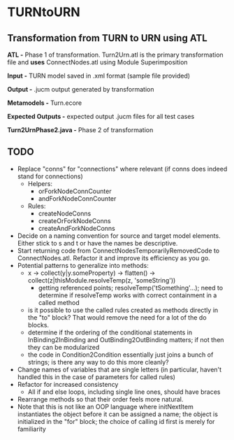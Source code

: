# TURNtoURN

## Transformation from TURN to URN using ATL
  
**ATL -** Phase 1 of transformation. Turn2Urn.atl is the primary transformation file and **uses** ConnectNodes.atl using Module Superimposition  
  
**Input -** TURN model saved in .xml format (sample file provided)  
  
**Output -** .jucm output generated by transformation  
  
**Metamodels -** Turn.ecore    
  
**Expected Outputs -** expected output .jucm files for all test cases  
  
**Turn2UrnPhase2.java -** Phase 2 of transformation 

## TODO
* Replace "conns" for "connections" where relevant (if conns does indeed stand for connections)
	* Helpers:
		* orForkNodeConnCounter
		* andForkNodeConnCounter
	* Rules:
		* createNodeConns
		* createOrForkNodeConns
		* createAndForkNodeConns
* Decide on a naming convention for source and target model elements. Either stick to s and t or have the names be descriptive.
* Start returning code from ConnectNodesTemporarilyRemovedCode to ConnectNodes.atl. Refactor it and improve its efficiency as you go.
* Potential patterns to generalize into methods:
	* x -> collect(y|y.someProperty) -> flatten() -> collect(z|thisModule.resolveTemp(z, 'someString'))
		* getting referenced points; resolveTemp('tSomething'...); need to determine if resolveTemp works with correct containment in a called method
	* is it possible to use the called rules created as methods directly in the "to" block? That would remove the need for a lot of the do blocks.
	* determine if the ordering of the conditional statements in InBinding2InBinding and OutBinding2OutBinding matters; if not then they can be modularized
	* the code in Condition2Condition essentially just joins a bunch of strings; is there any way to do this more cleanly?
* Change names of variables that are single letters (in particular, haven't handled this in the case of parameters for called rules)
* Refactor for increased consistency
	* All if and else loops, including single line ones, should have braces
* Rearrange methods so that their order feels more natural.
* Note that this is not like an OOP language where initNextItem instantiates the object before it can be assigned a name; the object is initialized in the "for" block; the choice of calling id first is merely for familiarity